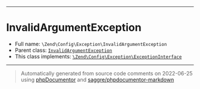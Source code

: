 ***

# InvalidArgumentException





* Full name: `\Zend\Config\Exception\InvalidArgumentException`
* Parent class: [`InvalidArgumentException`](../../../InvalidArgumentException.md)
* This class implements:
[`\Zend\Config\Exception\ExceptionInterface`](./ExceptionInterface.md)






***
> Automatically generated from source code comments on 2022-06-25 using [phpDocumentor](http://www.phpdoc.org/) and [saggre/phpdocumentor-markdown](https://github.com/Saggre/phpDocumentor-markdown)
